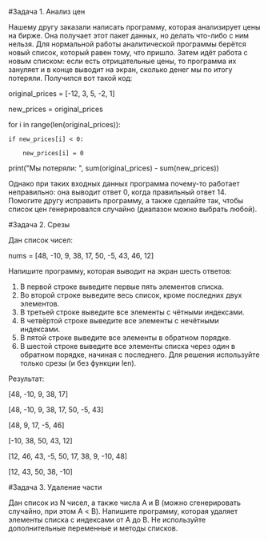 #Задача 1. Анализ цен

Нашему другу заказали написать программу, которая анализирует цены на бирже. Она получает этот пакет данных, но делать что-либо с ним нельзя. Для нормальной работы аналитической программы берётся новый список, который равен тому, что пришло. Затем идёт работа с новым списком: если есть отрицательные цены, то программа их зануляет и в конце выводит на экран, сколько денег мы по итогу потеряли. Получился вот такой код:

original_prices = [-12, 3, 5, -2, 1]

new_prices = original_prices

for i in range(len(original_prices)):

    if new_prices[i] < 0:

        new_prices[i] = 0

print("Мы потеряли: ",  sum(original_prices) - sum(new_prices))

Однако при таких входных данных программа почему-то работает неправильно: она выводит ответ 0, когда правильный ответ 14. Помогите другу исправить программу, а также сделайте так, чтобы список цен генерировался случайно (диапазон можно выбрать любой).

#Задача 2. Срезы

Дан список чисел:

nums = [48, -10, 9, 38, 17, 50, -5, 43, 46, 12]

Напишите программу, которая выводит на экран шесть ответов:

1. В первой строке выведите первые пять элементов списка.
2. Во второй строке выведите весь список, кроме последних двух элементов.
3. В третьей строке выведите все элементы с чётными индексами.
4. В четвёртой строке выведите все элементы с нечётными индексами.
5. В пятой строке выведите все элементы в обратном порядке.
6. В шестой строке выведите все элементы списка через один в обратном порядке, начиная с последнего.
Для решения используйте только срезы (и без функции len).

Результат:

[48, -10, 9, 38, 17]

[48, -10, 9, 38, 17, 50, -5, 43]

[48, 9, 17, -5, 46]

[-10, 38, 50, 43, 12]

[12, 46, 43, -5, 50, 17, 38, 9, -10, 48]

[12, 43, 50, 38, -10]

#Задача 3. Удаление части

Дан список из N чисел, а также числа А и В (можно сгенерировать случайно, при этом А < B). Напишите программу, которая удаляет элементы списка с индексами от А до В. Не используйте дополнительные переменные и методы списков.